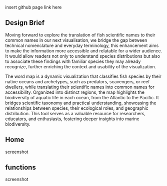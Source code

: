 insert github page link here

## Design Brief
Moving forward to explore the translation of fish scientific names to their common names in our next visualisation, we bridge the gap between technical nomenclature and everyday terminology, this enhancement aims to make the information more accessible and relatable for a wider audience. It would allow readers not only to understand species distributions but also to associate these findings with familiar species they may already recognize, further enriching the context and usability of the visualization.

The word map is a dynamic visualization that classifies fish species by their native oceans and archetypes, such as predators, scavengers, or reef dwellers, while translating their scientific names into common names for accessibility. Organized into distinct regions, the map highlights the biodiversity of aquatic life in each ocean, from the Atlantic to the Pacific. It bridges scientific taxonomy and practical understanding, showcasing the relationships between species, their ecological roles, and geographic distribution. This tool serves as a valuable resource for researchers, educators, and enthusiasts, fostering deeper insights into marine biodiversity.




## Home
screenshot

## functions
screenshot

